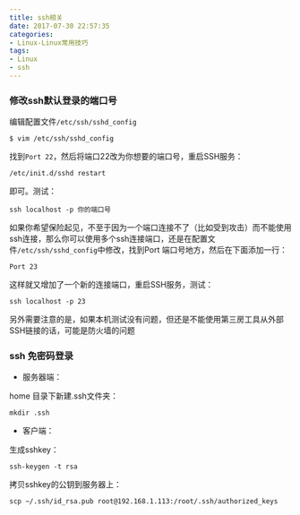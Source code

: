 ```yaml
---
title: ssh相关
date: 2017-07-30 22:57:35
categories:
- Linux-Linux常用技巧
tags:
- Linux
- ssh
---
```


### 修改ssh默认登录的端口号

编辑配置文件`/etc/ssh/sshd_config`

```
$ vim /etc/ssh/sshd_config
```

找到`Port 22`，然后将端口22改为你想要的端口号，重启SSH服务：

```
/etc/init.d/sshd restart
```

即可。测试：

```
ssh localhost -p 你的端口号
```

如果你希望保险起见，不至于因为一个端口连接不了（比如受到攻击）而不能使用ssh连接，那么你可以使用多个ssh连接端口，还是在配置文件`/etc/ssh/sshd_config`中修改，找到Port 端口号地方，然后在下面添加一行：

```
Port 23
```

这样就又增加了一个新的连接端口，重启SSH服务，测试：

```
ssh localhost -p 23
```

另外需要注意的是，如果本机测试没有问题，但还是不能使用第三房工具从外部SSH链接的话，可能是防火墙的问题

### ssh 免密码登录

- 服务器端：

home 目录下新建.ssh文件夹：

```
mkdir .ssh
```

- 客户端：

生成sshkey：

```
ssh-keygen -t rsa
```

拷贝sshkey的公钥到服务器上：

```
scp ~/.ssh/id_rsa.pub root@192.168.1.113:/root/.ssh/authorized_keys
```

